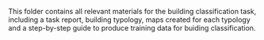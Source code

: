This folder contains all relevant materials for the building classification task, including a task report, building typology, maps created for each typology and a step-by-step guide to produce training data for buiding classification.
